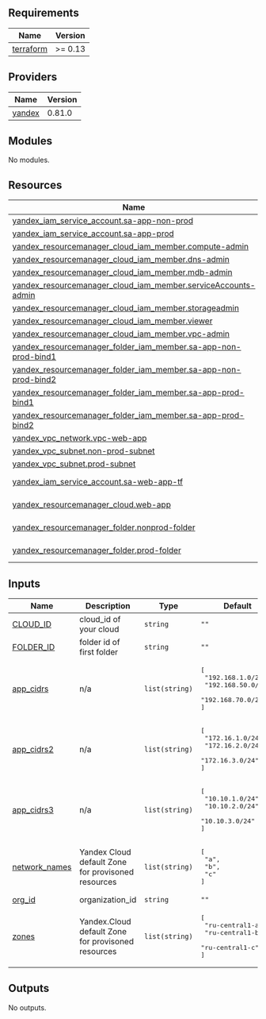<!-- BEGIN_TF_DOCS -->
## Requirements

| Name | Version |
|------|---------|
| <a name="requirement_terraform"></a> [terraform](#requirement\_terraform) | >= 0.13 |

## Providers

| Name | Version |
|------|---------|
| <a name="provider_yandex"></a> [yandex](#provider\_yandex) | 0.81.0 |

## Modules

No modules.

## Resources

| Name | Type |
|------|------|
| [yandex_iam_service_account.sa-app-non-prod](https://registry.terraform.io/providers/yandex-cloud/yandex/latest/docs/resources/iam_service_account) | resource |
| [yandex_iam_service_account.sa-app-prod](https://registry.terraform.io/providers/yandex-cloud/yandex/latest/docs/resources/iam_service_account) | resource |
| [yandex_resourcemanager_cloud_iam_member.compute-admin](https://registry.terraform.io/providers/yandex-cloud/yandex/latest/docs/resources/resourcemanager_cloud_iam_member) | resource |
| [yandex_resourcemanager_cloud_iam_member.dns-admin](https://registry.terraform.io/providers/yandex-cloud/yandex/latest/docs/resources/resourcemanager_cloud_iam_member) | resource |
| [yandex_resourcemanager_cloud_iam_member.mdb-admin](https://registry.terraform.io/providers/yandex-cloud/yandex/latest/docs/resources/resourcemanager_cloud_iam_member) | resource |
| [yandex_resourcemanager_cloud_iam_member.serviceAccounts-admin](https://registry.terraform.io/providers/yandex-cloud/yandex/latest/docs/resources/resourcemanager_cloud_iam_member) | resource |
| [yandex_resourcemanager_cloud_iam_member.storageadmin](https://registry.terraform.io/providers/yandex-cloud/yandex/latest/docs/resources/resourcemanager_cloud_iam_member) | resource |
| [yandex_resourcemanager_cloud_iam_member.viewer](https://registry.terraform.io/providers/yandex-cloud/yandex/latest/docs/resources/resourcemanager_cloud_iam_member) | resource |
| [yandex_resourcemanager_cloud_iam_member.vpc-admin](https://registry.terraform.io/providers/yandex-cloud/yandex/latest/docs/resources/resourcemanager_cloud_iam_member) | resource |
| [yandex_resourcemanager_folder_iam_member.sa-app-non-prod-bind1](https://registry.terraform.io/providers/yandex-cloud/yandex/latest/docs/resources/resourcemanager_folder_iam_member) | resource |
| [yandex_resourcemanager_folder_iam_member.sa-app-non-prod-bind2](https://registry.terraform.io/providers/yandex-cloud/yandex/latest/docs/resources/resourcemanager_folder_iam_member) | resource |
| [yandex_resourcemanager_folder_iam_member.sa-app-prod-bind1](https://registry.terraform.io/providers/yandex-cloud/yandex/latest/docs/resources/resourcemanager_folder_iam_member) | resource |
| [yandex_resourcemanager_folder_iam_member.sa-app-prod-bind2](https://registry.terraform.io/providers/yandex-cloud/yandex/latest/docs/resources/resourcemanager_folder_iam_member) | resource |
| [yandex_vpc_network.vpc-web-app](https://registry.terraform.io/providers/yandex-cloud/yandex/latest/docs/resources/vpc_network) | resource |
| [yandex_vpc_subnet.non-prod-subnet](https://registry.terraform.io/providers/yandex-cloud/yandex/latest/docs/resources/vpc_subnet) | resource |
| [yandex_vpc_subnet.prod-subnet](https://registry.terraform.io/providers/yandex-cloud/yandex/latest/docs/resources/vpc_subnet) | resource |
| [yandex_iam_service_account.sa-web-app-tf](https://registry.terraform.io/providers/yandex-cloud/yandex/latest/docs/data-sources/iam_service_account) | data source |
| [yandex_resourcemanager_cloud.web-app](https://registry.terraform.io/providers/yandex-cloud/yandex/latest/docs/data-sources/resourcemanager_cloud) | data source |
| [yandex_resourcemanager_folder.nonprod-folder](https://registry.terraform.io/providers/yandex-cloud/yandex/latest/docs/data-sources/resourcemanager_folder) | data source |
| [yandex_resourcemanager_folder.prod-folder](https://registry.terraform.io/providers/yandex-cloud/yandex/latest/docs/data-sources/resourcemanager_folder) | data source |

## Inputs

| Name | Description | Type | Default | Required |
|------|-------------|------|---------|:--------:|
| <a name="input_CLOUD_ID"></a> [CLOUD\_ID](#input\_CLOUD\_ID) | cloud\_id of your cloud | `string` | `""` | no |
| <a name="input_FOLDER_ID"></a> [FOLDER\_ID](#input\_FOLDER\_ID) | folder id of first folder | `string` | `""` | no |
| <a name="input_app_cidrs"></a> [app\_cidrs](#input\_app\_cidrs) | n/a | `list(string)` | <pre>[<br>  "192.168.1.0/24",<br>  "192.168.50.0/24",<br>  "192.168.70.0/24"<br>]</pre> | no |
| <a name="input_app_cidrs2"></a> [app\_cidrs2](#input\_app\_cidrs2) | n/a | `list(string)` | <pre>[<br>  "172.16.1.0/24",<br>  "172.16.2.0/24",<br>  "172.16.3.0/24"<br>]</pre> | no |
| <a name="input_app_cidrs3"></a> [app\_cidrs3](#input\_app\_cidrs3) | n/a | `list(string)` | <pre>[<br>  "10.10.1.0/24",<br>  "10.10.2.0/24",<br>  "10.10.3.0/24"<br>]</pre> | no |
| <a name="input_network_names"></a> [network\_names](#input\_network\_names) | Yandex Cloud default Zone for provisoned resources | `list(string)` | <pre>[<br>  "a",<br>  "b",<br>  "c"<br>]</pre> | no |
| <a name="input_org_id"></a> [org\_id](#input\_org\_id) | organization\_id | `string` | `""` | no |
| <a name="input_zones"></a> [zones](#input\_zones) | Yandex.Cloud default Zone for provisoned resources | `list(string)` | <pre>[<br>  "ru-central1-a",<br>  "ru-central1-b",<br>  "ru-central1-c"<br>]</pre> | no |

## Outputs

No outputs.
<!-- END_TF_DOCS -->